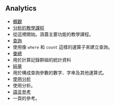 
## Analytics

- [概觀](../articles/application-insights/app-insights-analytics.md)
- [分析的教學課程](../articles/application-insights/app-insights-analytics-tour.md)
 - 從這裡開始。涵蓋主要功能的教學課程。
- [查詢](../articles/application-insights/app-insights-analytics-reference.md#queries)
 - 使用像 `where` 和 `count` 這樣的運算子來建立查詢。
- [彙總](../articles/application-insights/app-insights-analytics-reference.md#aggregations)
 - 用於計算記錄群組的統計資料
- [純量](../articles/application-insights/app-insights-analytics-reference.md#scalars)
 - 用於構成查詢參數的數字、字串及其他運算式。
- [使用分析](../articles/application-insights/app-insights-analytics-using.md)
 - 使用分析。
- [語言參考](../articles/application-insights/app-insights-analytics-reference.md)
 - 一頁的參考。

<!---HONumber=AcomDC_0608_2016-->